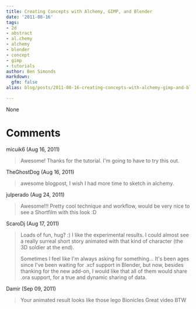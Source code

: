 ```yaml
---
title: Creating Concepts with Alchemy, GIMP, and Blender
date: '2011-08-16'
tags:
- 2d
- abstract
- al.chemy
- alchemy
- blender
- concept
- gimp
- tutorials
author: Ben Simonds
markdown:
  gfm: false
alias: blog/posts/2011-08-16-creating-concepts-with-alchemy-gimp-and-blender

---
```


None




# Comments


micuik6 (Aug 16, 2011)
> Awesome! Thanks for the tutorial. I'm going to have to try this out.

TheGhostDog (Aug 16, 2011)
> awesome blogpost, I wish I had more time to sketch in alchemy.

julperado (Aug 24, 2011)
> Awesome!!! Pretty cool technique and workflow, would be very nice to see a Shortfilm with this look :D

ScaroDj (Aug 17, 2011)
> Loads of fun, hug? :) I like the experimental results. I could almost see a really surreal short story animated with that kind of character (the 3D soldier at the end). 
> 
> Sometimes I feel like I'm always asking for something... It's been ages since I've been waiting for .xcf support in Blender, but now, besides thanking for the new add-on, I would like that all of them would share .ora support, for a true and dynamic sharing of data.

Damir (Sep 09, 2011)
> Your animated result looks like those lego Bionicles
> Great video BTW
